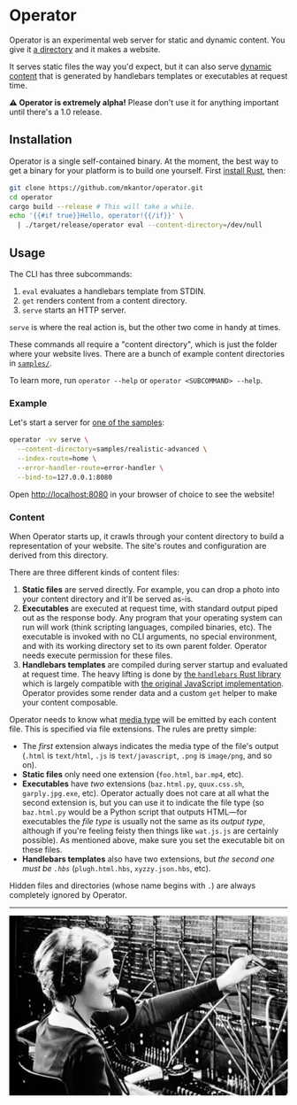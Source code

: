# Operator

Operator is an experimental web server for static and dynamic content. You give
it [a directory](samples/realistic-basic) and it makes a website.

It serves static files the way you'd expect, but it can also serve [dynamic
content](samples/realistic-advanced) that is generated by handlebars templates
or executables at request time.

**⚠️ Operator is extremely alpha!** Please don't use it for anything important
until there's a 1.0 release.

## Installation

Operator is a single self-contained binary. At the moment, the best way to get
a binary for your platform is to build one yourself. First [install
Rust](https://doc.rust-lang.org/book/ch01-01-installation.html), then:

```sh
git clone https://github.com/mkantor/operator.git
cd operator
cargo build --release # This will take a while.
echo '{{#if true}}Hello, operator!{{/if}}' \
  | ./target/release/operator eval --content-directory=/dev/null
```

## Usage

The CLI has three subcommands:

1. `eval` evaluates a handlebars template from STDIN.
1. `get` renders content from a content directory.
1. `serve` starts an HTTP server.

`serve` is where the real action is, but the other two come in handy at times.

These commands all require a "content directory", which is just the folder
where your website lives. There are a bunch of example content directories in
[`samples/`](samples).

To learn more, run `operator --help` or `operator <SUBCOMMAND> --help`.

### Example

Let's start a server for [one of the samples](samples/realistic-advanced):

```sh
operator -vv serve \
  --content-directory=samples/realistic-advanced \
  --index-route=home \
  --error-handler-route=error-handler \
  --bind-to=127.0.0.1:8080
```

Open [http://localhost:8080](http://localhost:8080) in your browser of choice
to see the website!

### Content

When Operator starts up, it crawls through your content directory to build a
representation of your website. The site's routes and configuration are derived
from this directory.

There are three different kinds of content files:
1. **Static files** are served directly. For example, you can drop a photo into
   your content directory and it'll be served as-is.
1. **Executables** are executed at request time, with standard output piped out
   as the response body. Any program that your operating system can run will
   work (think scripting languages, compiled binaries, etc). The executable is
   invoked with no CLI arguments, no special environment, and with its working
   directory set to its own parent folder. Operator needs execute permission
   for these files.
1. **Handlebars templates** are compiled during server startup and evaluated at
   request time. The heavy lifting is done by [the `handlebars` Rust
   library](https://crates.io/crates/handlebars) which is largely compatible
   with [the original JavaScript implementation](https://handlebarsjs.com).
   Operator provides some render data and a custom `get` helper to make your
   content composable.

Operator needs to know what [media type](https://tools.ietf.org/html/rfc6838)
will be emitted by each content file. This is specified via file extensions.
The rules are pretty simple:

- The _first_ extension always indicates the media type of the file's output
  (`.html` is `text/html`, `.js` is `text/javascript`, `.png` is `image/png`,
  and so on).
- **Static files** only need one extension (`foo.html`, `bar.mp4`, etc).
- **Executables** have _two_ extensions (`baz.html.py`, `quux.css.sh`,
  `garply.jpg.exe`, etc). Operator actually does not care at all what the
  second extension is, but you can use it to indicate the file type (so
  `baz.html.py` would be a Python script that outputs HTML—for executables the
  _file type_ is usually not the same as its _output type_, although if you're
  feeling feisty then things like `wat.js.js` are certainly possible). As
  mentioned above, make sure you set the executable bit on these files.
- **Handlebars templates** also have two extensions, but _the second one must
  be `.hbs`_ (`plugh.html.hbs`, `xyzzy.json.hbs`, etc).

Hidden files and directories (whose name begins with `.`) are always completely
ignored by Operator.

---

![An old-timey switchboard operator](operator.jpg)

